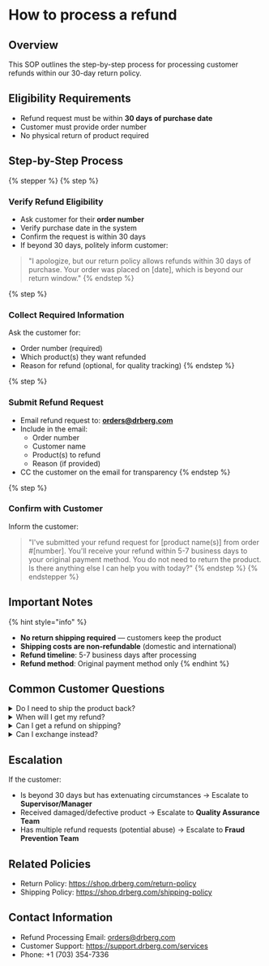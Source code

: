 # How to process a refund

## Overview

This SOP outlines the step-by-step process for processing customer refunds within our 30-day return policy.

## Eligibility Requirements

* Refund request must be within **30 days of purchase date**
* Customer must provide order number
* No physical return of product required

## Step-by-Step Process

{% stepper %}
{% step %}
### Verify Refund Eligibility

* Ask customer for their **order number**
* Verify purchase date in the system
* Confirm the request is within 30 days
* If beyond 30 days, politely inform customer:

> "I apologize, but our return policy allows refunds within 30 days of purchase. Your order was placed on \[date], which is beyond our return window."
{% endstep %}

{% step %}
### Collect Required Information

Ask the customer for:

* Order number (required)
* Which product(s) they want refunded
* Reason for refund (optional, for quality tracking)
{% endstep %}

{% step %}
### Submit Refund Request

* Email refund request to: **orders@drberg.com**
* Include in the email:
  * Order number
  * Customer name
  * Product(s) to refund
  * Reason (if provided)
* CC the customer on the email for transparency
{% endstep %}

{% step %}
### Confirm with Customer

Inform the customer:

> "I've submitted your refund request for \[product name(s)] from order #\[number]. You'll receive your refund within 5-7 business days to your original payment method. You do not need to return the product. Is there anything else I can help you with today?"
{% endstep %}
{% endstepper %}

## Important Notes

{% hint style="info" %}
* **No return shipping required** — customers keep the product
* **Shipping costs are non-refundable** (domestic and international)
* **Refund timeline**: 5-7 business days after processing
* **Refund method**: Original payment method only
{% endhint %}

## Common Customer Questions

<details>

<summary>Do I need to ship the product back?</summary>

No, we don't require you to return the product. You can keep it.

</details>

<details>

<summary>When will I get my refund?</summary>

Once your refund is processed, it will be posted back to your original payment method within 5-7 business days.

</details>

<details>

<summary>Can I get a refund on shipping?</summary>

I apologize, but shipping costs are non-refundable per our return policy.

</details>

<details>

<summary>Can I exchange instead?</summary>

We don't offer exchanges, but you're welcome to place a new order at https://shop.drberg.com once your refund is complete.

</details>

## Escalation

If the customer:

* Is beyond 30 days but has extenuating circumstances → Escalate to **Supervisor/Manager**
* Received damaged/defective product → Escalate to **Quality Assurance Team**
* Has multiple refund requests (potential abuse) → Escalate to **Fraud Prevention Team**

## Related Policies

* Return Policy: https://shop.drberg.com/return-policy
* Shipping Policy: https://shop.drberg.com/shipping-policy

## Contact Information

* Refund Processing Email: orders@drberg.com
* Customer Support: https://support.drberg.com/services
* Phone: +1 (703) 354-7336
